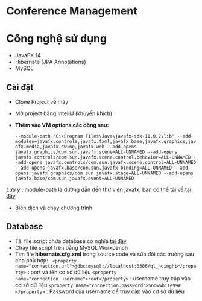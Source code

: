 # Conference Management 

# Công nghệ sử dụng
  - JavaFX 14
  - Hibernate (JPA Annotations)
  - MySQL

## Cài đặt 
  - Clone Project về máy
  - Mở project bằng IntelliJ (khuyến khích)
  - **Thêm vào VM options các dòng sau:**
    
    `--module-path
"C:\Program Files\Java\javafx-sdk-11.0.2\lib"
--add-modules=javafx.controls,javafx.fxml,javafx.base,javafx.graphics,javafx.media,javafx.swing,javafx.web
--add-opens javafx.graphics/com.sun.javafx.scene=ALL-UNNAMED
--add-opens javafx.controls/com.sun.javafx.scene.control.behavior=ALL-UNNAMED
--add-opens javafx.controls/com.sun.javafx.scene.control=ALL-UNNAMED
--add-opens javafx.base/com.sun.javafx.binding=ALL-UNNAMED
--add-opens javafx.graphics/com.sun.javafx.stage=ALL-UNNAMED
--add-opens javafx.base/com.sun.javafx.event=ALL-UNNAMED`

  *Lưu ý* : module-path là đường dẫn đến thư viện javafx, bạn có thể tải về [tại đây](https://gluonhq.com/products/javafx/)

  - Biên dịch và chạy chương trình
  
## Database
  - Tải file script chứa database có nghĩa [tại đây](https://drive.google.com/file/d/1514KkKKHfk5hEY4ELGGUKXHtgkrvdRm2/view?usp=sharing)
  - Chạy file script trên bằng MySQL Workbench
  - Tìm file **hibernate.cfg.xml** trong source code và sửa đổi các trường sau cho phù hợp:
    ` <property name="connection.url">jdbc:mysql://localhost:3306/ql_hoinghi</property>` : port và tên cơ sở dữ liệu 
    `<property name="connection.username">root</property>` : username truy cập vào cơ sở dữ liệu
    `<property name="connection.password">Snowwhite99#</property>` : Password của username để truy cập vào cơ sở dữ liệu

